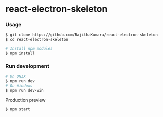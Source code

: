 # react-electron-skeleton

### Usage
``` bash
$ git clone https://github.com/RajithaKumara/react-electron-skeleton
$ cd react-electron-skeleton
```

``` bash
# Install npm modules
$ npm install
```

### Run development
``` bash
# On UNIX
$ npm run dev
# On Windows
$ npm run dev-win
```
Production preview
``` bash
$ npm start
```
